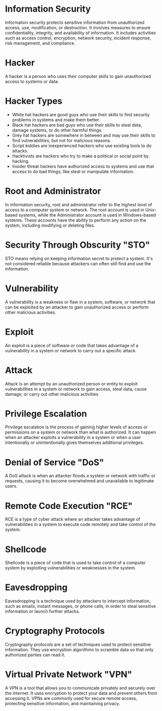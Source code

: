 # Information Security
Information security protects sensitive information from unauthorized access, use, modification, or destruction. It involves measures to ensure confidentiality, integrity, and availability of information. It includes activities such as access control, encryption, network security, incident response, risk management, and compliance.
# Hacker
A hacker is a person who uses their computer skills to gain unauthorized access to systems or data.
# Hacker Types 
-   White hat hackers are good guys who use their skills to find security problems in systems and make them better.
-   Black hat hackers are bad guys who use their skills to steal data, damage systems, or do other harmful things.
-   Grey hat hackers are somewhere in between and may use their skills to find vulnerabilities, but not for malicious reasons.
-   Script kiddies are inexperienced hackers who use existing tools to do attacks.
-   Hacktivists are hackers who try to make a political or social point by hacking.
-   Insider threat hackers have authorized access to systems and use that access to do bad things, like steal or manipulate information.
# Root and Administrator
In information security, root and administrator refer to the highest level of access to a computer system or network. The root account is used in Unix-based systems, while the Administrator account is used in Windows-based systems. These accounts have the ability to perform any action on the system, including modifying or deleting files.
# Security Through Obscurity "STO"
STO means relying on keeping information secret to protect a system. It's not considered reliable because attackers can often still find and use the information.
# Vulnerability
A vulnerability is a weakness or flaw in a system, software, or network that can be exploited by an attacker to gain unauthorized access or perform other malicious activities.
# Exploit 
An exploit is a piece of software or code that takes advantage of a vulnerability in a system or network to carry out a specific attack.
# Attack
Attack is an attempt by an unauthorized person or entity to exploit vulnerabilities in a system or network to gain access, steal data, cause damage, or carry out other malicious activities
# Privilege Escalation
Privilege escalation is the process of gaining higher levels of access or permissions on a system or network than what is authorized. It can happen when an attacker exploits a vulnerability in a system or when a user intentionally or unintentionally gives themselves additional privileges.
# Denial of Service "DoS"
A DoS attack is when an attacker floods a system or network with traffic or requests, causing it to become overwhelmed and unavailable to legitimate users.
# Remote Code Execution "RCE"
RCE is a type of cyber attack where an attacker takes advantage of vulnerabilities in a system to execute code remotely and take control of the system.
# Shellcode 
Shellcode is a piece of code that is used to take control of a computer system by exploiting vulnerabilities or weaknesses in the system.
# Eavesdropping
Eavesdropping is a technique used by attackers to intercept information, such as emails, instant messages, or phone calls, in order to steal sensitive information or launch further attacks.
# Cryptography Protocols
Cryptography protocols are a set of techniques used to protect sensitive information. They use encryption algorithms to scramble data so that only authorized parties can read it.
# Virtual Private Network "VPN"
A VPN is a tool that allows you to communicate privately and securely over the internet. It uses encryption to protect your data and prevent others from accessing it. VPNs are commonly used for secure remote access, protecting sensitive information, and maintaining privacy.